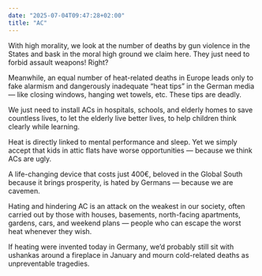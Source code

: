 ```yaml
---
date: "2025-07-04T09:47:28+02:00"
title: "AC"
---
```


With high morality, we look at the number of deaths by gun violence in the States and bask in the moral high ground we claim here. They just need to forbid assault weapons! Right?

Meanwhile, an equal number of heat-related deaths in Europe leads only to fake alarmism and dangerously inadequate “heat tips” in the German media — like closing windows, hanging wet towels, etc. These tips are deadly.

We just need to install ACs in hospitals, schools, and elderly homes to save countless lives, to let the elderly live better lives, to help children think clearly while learning.

Heat is directly linked to mental performance and sleep. Yet we simply accept that kids in attic flats have worse opportunities — because we think ACs are ugly.

A life-changing device that costs just 400€, beloved in the Global South because it brings prosperity, is hated by Germans — because we are cavemen.

Hating and hindering AC is an attack on the weakest in our society, often carried out by those with houses, basements, north-facing apartments, gardens, cars, and weekend plans — people who can escape the worst heat whenever they wish.

If heating were invented today in Germany, we’d probably still sit with ushankas around a fireplace in January and mourn cold-related deaths as unpreventable tragedies.
